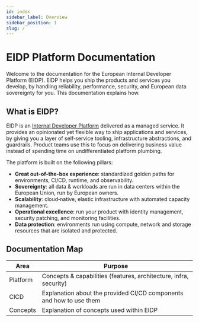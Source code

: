 ```yaml
---
id: index
sidebar_label: Overview
sidebar_position: 1
slug: /
---
```


# EIDP Platform Documentation

Welcome to the documentation for the European Internal Developer Platform (EIDP). EIDP helps you ship the products and
services you develop, by handling reliability, performance, security, and European data sovereignty for you. This
documentation explains how.

## What is EIDP?

EIDP is an [Internal Developer Platform](./concepts/internal-developer-platform) delivered as a managed service. It provides an opinionated yet flexible way to
ship applications and services, by giving you a layer of self‑service tooling, infrastructure abstractions, and
guardrails. Product teams use this to focus on delivering business value instead of spending time on undifferentiated
platform plumbing.

The platform is built on the following pillars:

- **Great out-of-the-box experience**: standardized golden paths for environments, CI/CD, runtime, and observability.
- **Sovereignty**: all data & workloads are run in data centers within the European Union, run by European owners.
- **Scalability**: cloud‑native, elastic infrastructure with automated capacity management.
- **Operational excellence**: run your product with identity management, security patching, and monitoring facilities.
- **Data protection**: environments run using compute, network and storage resources that are isolated and protected.

## Documentation Map

| Area     | Purpose                                                             |
|----------|---------------------------------------------------------------------|
| Platform | Concepts & capabilities (features, architecture, infra, security)   |
| CICD     | Explanation about the provided CI/CD components and how to use them |
| Concepts | Explanation of concepts used within EIDP                            |
